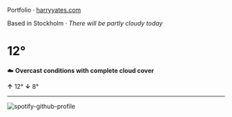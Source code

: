 Portfolio · [harryyates.com](https://harryyates.com)

<!-- WEATHER_START -->
Based in Stockholm · *There will be partly cloudy today*

# 12°
☁️ **Overcast conditions with complete cloud cover**

**↑** 12° **↓** 8°

---
<!-- WEATHER_END -->

<p align="left">
  <a>
    <img src="https://spotify-github-profile.kittinanx.com/api/view?uid=bigbello&cover_image=true&theme=natemoo-re&show_offline=true&background_color=121212&interchange=false&bar_color=53b14f&bar_color_cover=false" alt="spotify-github-profile">
  </a>
</p>